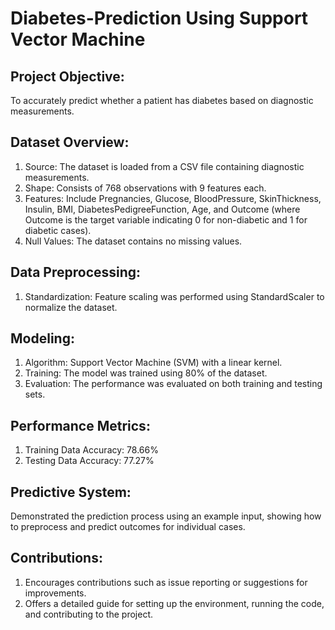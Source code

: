 # Diabetes-Prediction Using Support Vector Machine

## Project Objective: 
To accurately predict whether a patient has diabetes based on diagnostic measurements.

## Dataset Overview:

1. Source: The dataset is loaded from a CSV file containing diagnostic measurements.
2. Shape: Consists of 768 observations with 9 features each.
3. Features: Include Pregnancies, Glucose, BloodPressure, SkinThickness, Insulin, BMI, DiabetesPedigreeFunction, Age, and Outcome (where Outcome is the target variable indicating 0 for non-diabetic and 1 for diabetic cases).
4. Null Values: The dataset contains no missing values.

## Data Preprocessing:

1. Standardization: Feature scaling was performed using StandardScaler to normalize the dataset.

## Modeling:

1. Algorithm: Support Vector Machine (SVM) with a linear kernel.
2. Training: The model was trained using 80% of the dataset.
3. Evaluation: The performance was evaluated on both training and testing sets.

## Performance Metrics:

1. Training Data Accuracy: 78.66%
2. Testing Data Accuracy: 77.27%

## Predictive System: 

Demonstrated the prediction process using an example input, showing how to preprocess and predict outcomes for individual cases.

## Contributions:

1. Encourages contributions such as issue reporting or suggestions for improvements.
2. Offers a detailed guide for setting up the environment, running the code, and contributing to the project.

